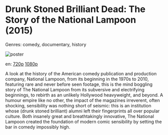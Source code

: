 # Drunk Stoned Brilliant Dead: The Story of the National Lampoon (2015)

Genres: comedy, documentary, history

![poster](http://image.tmdb.org/t/p/w500/t7fqemeHtEaxG0Ry0bTox4spBY0.jpg)

en:
  [720p](magnet:?xt=urn:btih:4C9A62266834DDE7C9E90782D178E9B9DC19C7BB&tr=udp://glotorrents.pw:6969/announce&tr=udp://tracker.opentrackr.org:1337/announce&tr=udp://torrent.gresille.org:80/announce&tr=udp://tracker.openbittorrent.com:80&tr=udp://tracker.coppersurfer.tk:6969&tr=udp://tracker.leechers-paradise.org:6969&tr=udp://p4p.arenabg.ch:1337&tr=udp://tracker.internetwarriors.net:1337)
  [1080p](magnet:?xt=urn:btih:0FE42A8D04BF6EF65F61C4D399EE68983670B229&tr=udp://glotorrents.pw:6969/announce&tr=udp://tracker.opentrackr.org:1337/announce&tr=udp://torrent.gresille.org:80/announce&tr=udp://tracker.openbittorrent.com:80&tr=udp://tracker.coppersurfer.tk:6969&tr=udp://tracker.leechers-paradise.org:6969&tr=udp://p4p.arenabg.ch:1337&tr=udp://tracker.internetwarriors.net:1337)
  


A look at the history of the American comedy publication and production company, National Lampoon, from its beginning in the 1970s to 2010, featuring rare and never before seen footage, this is the mind boggling story of The National Lampoon from its subversive and electrifying beginnings, to rebirth as an unlikely Hollywood heavyweight, and beyond. A humour empire like no other, the impact of the magazines irreverent, often shocking, sensibility was nothing short of seismic: this is an institution whose (drunk stoned brilliant) alumni left their fingerprints all over popular culture. Both insanely great and breathtakingly innovative, The National Lampoon created the foundation of modern comic sensibility by setting the bar in comedy impossibly high.